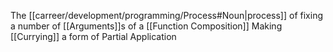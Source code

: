 The [[carreer/development/programming/Process#Noun|process]] of fixing a number of [[Arguments]]s  of a [[Function Composition]]
Making [[Currying]] a form of Partial Application